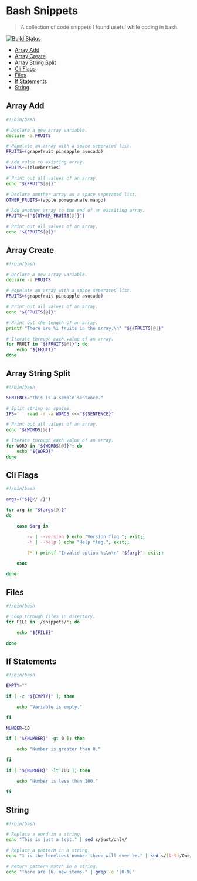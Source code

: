 # Bash Snippets

> A collection of code snippets I found useful while coding in bash.

[![Build Status](https://travis-ci.com/neogeek/bash-snippets.svg?branch=master)](https://travis-ci.com/neogeek/bash-snippets)

- [Array Add](#array-add)
- [Array Create](#array-create)
- [Array String Split](#array-string-split)
- [Cli Flags](#cli-flags)
- [Files](#files)
- [If Statements](#if-statements)
- [String](#string)

## Array Add

```bash
#!/bin/bash

# Declare a new array variable.
declare -a FRUITS

# Populate an array with a space seperated list.
FRUITS=(grapefruit pineapple avocado)

# Add value to existing array.
FRUITS+=(blueberries)

# Print out all values of an array.
echo "${FRUITS[@]}"

# Declare another array as a space seperated list.
OTHER_FRUITS=(apple pomegranate mango)

# Add another array to the end of an exisiting array.
FRUITS+=("${OTHER_FRUITS[@]}")

# Print out all values of an array.
echo "${FRUITS[@]}"
```

## Array Create

```bash
#!/bin/bash

# Declare a new array variable.
declare -a FRUITS

# Populate an array with a space seperated list.
FRUITS=(grapefruit pineapple avocado)

# Print out all values of an array.
echo "${FRUITS[@]}"

# Print out the length of an array.
printf "There are %i fruits in the array.\n" "${#FRUITS[@]}"

# Iterate through each value of an array.
for FRUIT in "${FRUITS[@]}"; do
    echo "${FRUIT}"
done
```

## Array String Split

```bash
#!/bin/bash

SENTENCE="This is a sample sentence."

# Split string on spaces.
IFS=' ' read -r -a WORDS <<<"${SENTENCE}"

# Print out all values of an array.
echo "${WORDS[@]}"

# Iterate through each value of an array.
for WORD in "${WORDS[@]}"; do
    echo "${WORD}"
done
```

## Cli Flags

```bash
#!/bin/bash

args=("${@// /}")

for arg in "${args[@]}"
do

    case $arg in

        -v | --version ) echo "Version flag."; exit;;
        -h | --help ) echo "Help flag."; exit;;

        ?* ) printf "Invalid option %s\n\n" "${arg}"; exit;;

    esac

done
```

## Files

```bash
#!/bin/bash

# Loop through files in directory.
for FILE in ./snippets/*; do

    echo "${FILE}"

done
```

## If Statements

```bash
#!/bin/bash

EMPTY=""

if [ -z "${EMPTY}" ]; then

    echo "Variable is empty."

fi

NUMBER=10

if [ "${NUMBER}" -gt 0 ]; then

    echo "Number is greater than 0."

fi

if [ "${NUMBER}" -lt 100 ]; then

    echo "Number is less than 100."

fi
```

## String

```bash
#!/bin/bash

# Replace a word in a string.
echo "This is just a test." | sed s/just/only/

# Replace a pattern in a string.
echo "1 is the loneliest number there will ever be." | sed s/[0-9]/One/

# Return pattern match in a string.
echo "There are (6) new items." | grep -o '[0-9]'
```
